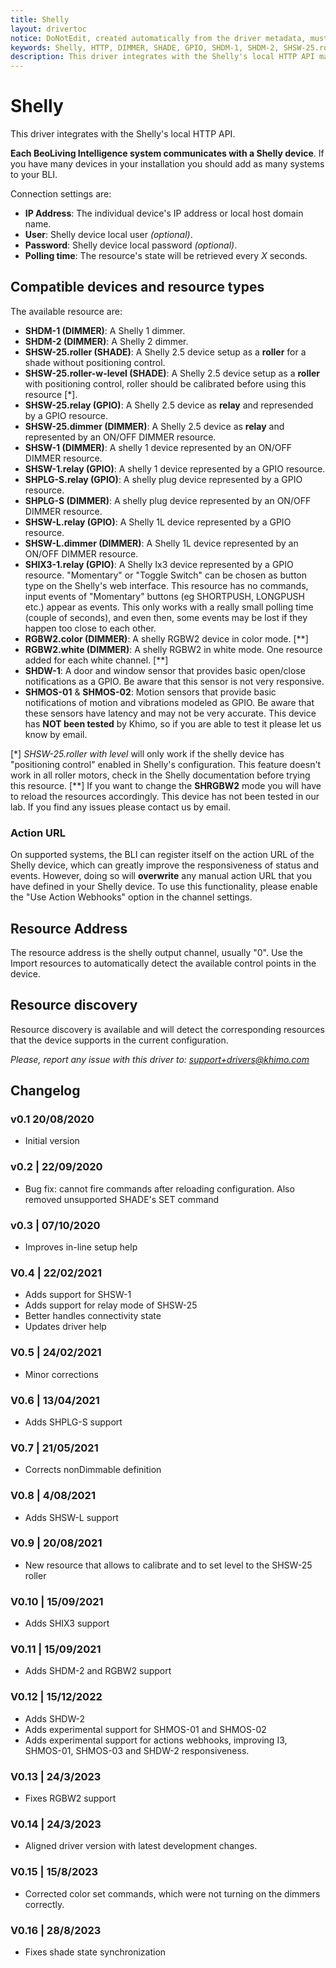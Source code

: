 ```yaml
---
title: Shelly
layout: drivertoc
notice: DoNotEdit, created automatically from the driver metadata, must be updated on the driver itself
keywords: Shelly, HTTP, DIMMER, SHADE, GPIO, SHDM-1, SHDM-2, SHSW-25.roller, SHSW-25.roller-w-level, SHSW-25.relay, SHSW-25.dimmer, SHSW-1, SHSW-1.relay, SHPLG-S.relay, SHPLG-S, SHSW-L.relay, SHSW-L.dimmer, SHIX3-1.relay, RGBW2.color, RGBW2.white, SHDW-1, SHMOS-01, SHMOS-02
description: This driver integrates with the Shelly's local HTTP API managing dimmers, shades, relays, switches, sensors and plugs resource types.
---
```

# Shelly

This driver integrates with the Shelly's local HTTP API.

**Each BeoLiving Intelligence system communicates with a Shelly device**. If you have many devices in your installation you should add as many systems to your BLI.

Connection settings are:

- **IP Address**: The individual device's IP address or local host domain name.
- **User**: Shelly device local user *(optional)*.
- **Password**: Shelly device local password *(optional)*.
- **Polling time**: The resource's state will be retrieved every _X_ seconds.

## Compatible devices and resource types

The available resource are:

- **SHDM-1  (DIMMER)**: A Shelly 1 dimmer.
- **SHDM-2  (DIMMER)**: A Shelly 2 dimmer.
- **SHSW-25.roller (SHADE)**: A Shelly 2.5 device setup as a **roller** for a shade without positioning control.
- **SHSW-25.roller-w-level (SHADE)**: A Shelly 2.5 device setup as a **roller** with positioning control, roller should be calibrated before using this resource [*].
- **SHSW-25.relay (GPIO)**: A Shelly 2.5 device as **relay** and represended by a GPIO resource.
- **SHSW-25.dimmer (DIMMER)**: A Shelly 2.5 device as **relay** and represented by an ON/OFF DIMMER resource.
- **SHSW-1 (DIMMER)**: A shelly 1 device represented by an ON/OFF DIMMER resource.
- **SHSW-1.relay (GPIO)**: A shelly 1 device represented by a GPIO resource.
- **SHPLG-S.relay (GPIO)**: A shelly plug device represented by a GPIO resource.
- **SHPLG-S (DIMMER)**: A shelly plug device represented by an ON/OFF DIMMER resource.
- **SHSW-L.relay (GPIO)**: A Shelly 1L device represented by a GPIO resource.
- **SHSW-L.dimmer (DIMMER)**: A Shelly 1L device represented by an ON/OFF DIMMER resource.
- **SHIX3-1.relay (GPIO)**: A Shelly Ix3 device represented by a GPIO resource. "Momentary" or "Toggle Switch" can be chosen as button type on the Shelly's web interface.
This resource has no commands, input events of "Momentary" buttons (eg SHORTPUSH, LONGPUSH etc.) appear as events. This only works with a really small polling time (couple of seconds), and even then, some events may be lost if they happen too close to each other.
- **RGBW2.color (DIMMER)**: A shelly RGBW2 device in color mode. [**]
- **RGBW2.white (DIMMER)**: A shelly RGBW2 in white mode. One resource added for each white channel. [**]
- **SHDW-1**: A door and window sensor that provides basic open/close notifications as a GPIO. Be aware that this sensor is not very responsive.
- **SHMOS-01** & **SHMOS-02**: Motion sensors that provide basic notifications of motion and vibrations modeled as GPIO. Be aware that these sensors have latency and may not be very accurate.  This device has **NOT been tested** by Khimo, so if you are able to test it please let us know by email.

[*] *SHSW-25.roller with level* will only work if the shelly device has "positioning control" enabled in Shelly's configuration. This feature doesn't work in all roller motors, check in the Shelly documentation before trying this resource.
[**] If you want to change the **SHRGBW2** mode you will have to reload the resources accordingly. 
      This device has not been tested in our lab. If you find any issues please contact us by email.

### Action URL
On supported systems, the BLI can register itself on the action URL of the Shelly device, which can greatly improve the responsiveness of status and events. However, doing so will **overwrite** any manual action URL that you have defined in your Shelly device. To use this functionality, please enable the "Use Action Webhooks" option in the channel settings.

## Resource Address

The resource address is the shelly output channel, usually "0". Use the Import resources to automatically detect the available control points in the device.

## Resource discovery

Resource discovery is available and will detect the corresponding resources that the device supports in the current configuration.

*Please, report any issue with this driver to: support+drivers@khimo.com*

## Changelog
### v0.1  20/08/2020
- Initial version

### v0.2 | 22/09/2020
- Bug fix: cannot fire commands after reloading configuration. Also removed unsupported SHADE's SET command

### v0.3 | 07/10/2020
- Improves in-line setup help

### V0.4 | 22/02/2021
- Adds support for SHSW-1
- Adds support for relay mode of SHSW-25
- Better handles connectivity state
- Updates driver help

### V0.5 | 24/02/2021
- Minor corrections

### V0.6 | 13/04/2021
- Adds SHPLG-S support

### V0.7 | 21/05/2021
- Corrects nonDimmable definition

### V0.8 | 4/08/2021
- Adds SHSW-L support

### V0.9 | 20/08/2021
- New resource that allows to calibrate and to set level to the SHSW-25 roller

### V0.10 | 15/09/2021
- Adds SHIX3 support

### V0.11 | 15/09/2021
- Adds SHDM-2 and RGBW2 support

### V0.12 | 15/12/2022
- Adds SHDW-2
- Adds experimental support for SHMOS-01 and SHMOS-02
- Adds experimental support for actions webhooks, improving I3, SHMOS-01, SHMOS-03 and SHDW-2 responsiveness.

### V0.13 | 24/3/2023
- Fixes RGBW2 support 

### V0.14 | 24/3/2023
- Aligned driver version with latest development changes.

### V0.15 | 15/8/2023
- Corrected color set commands, which were not turning on the dimmers correctly.

### V0.16 | 28/8/2023
- Fixes shade state synchronization


